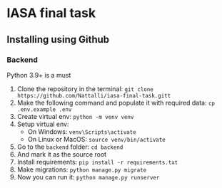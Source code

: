 # IASA final task

## Installing using Github

### Backend

Python 3.9+ is a must

1. Clone the repository in the terminal:
`git clone https://github.com/Nattalli/iasa-final-task.gitt`
2. Make the following command and populate it with required data:
`cp .env.example .env`
3. Create virtual env:
`python -m venv venv`
4. Setup virtual env:
    * On Windows: `venv\Scripts\activate`
    * On Linux or MacOS: `source venv/bin/activate`
5. Go to the `backend` folder: 
`cd backend`
6. And mark it as the source root 
7. Install requirements: `pip install -r requirements.txt`
8. Make migrations: `python manage.py migrate`  
9. Now you can run it: `python manage.py runserver`
